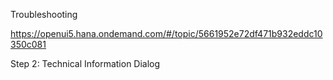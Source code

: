 Troubleshooting

https://openui5.hana.ondemand.com/#/topic/5661952e72df471b932eddc10350c081

Step 2: Technical Information Dialog